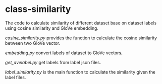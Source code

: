 # class-similarity
The code to calculate similarity of different dataset base on dataset labels using cosine similarity and GloVe embedding.

*cosine_similarity.py* provides the function to calculate the cosine similarity between two GloVe vector.

*embedding.py* convert labels of dataset to GloVe vectors.

*get_avelabel.py* get labels from label json files.

*label_similarity.py* is the main function to calculate the similarity given the label files.

